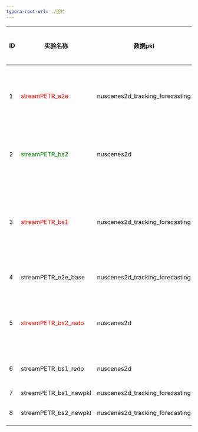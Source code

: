 ```yaml
---
typora-root-url: ./图片
---
```


| ID   | 实验名称                                     | 数据pkl                         | tmux窗口        | 训练状态                                         | 推理状态 | 说明                                                         |
| ---- | -------------------------------------------- | ------------------------------- | --------------- | ------------------------------------------------ | -------- | ------------------------------------------------------------ |
| 1    | <font color=red>streamPETR_e2e</font>        | nuscenes2d_tracking_forecasting | stream_data_6   | 训练中（训练失败，后期训练不收敛，最终崩掉）     | 待开始   | 迁移PF-Track之后的streamPETR的训练。tracking以及future和hist完全打开 |
| 2    | <font color=green>streamPETR_bs2</font>      | nuscenes2d                      | \               | 完成                                             | 完成     | 原始的streamPETR的训练，batch_size为2，点数与文章基本对齐    |
| 3    | <font color='red'>streamPETR_bs1</font>      | nuscenes2d_tracking_forecasting | prediction-3-9  | 训练中（训练失败，NCLL报错）                     | 待开始   | 用于对齐实验结果，看看bs对实验的影响，按道理应该是完全一致的，训练过程中出现了NCLL的报错。 |
| 4    | streamPETR_e2e_base                          | nuscenes2d_tracking_forecasting | prediction-4-10 | 训练完成（work_dirs/streamPETR_e2e_base）        | 待开始   | e2e 但是没有tracking、past和future                           |
| 5    | <font color='red'>streamPETR_bs2_redo</font> | nuscenes2d                      | prediction-1    | 训练中(失败，cuda错误)![Alt text](../图片/1.png) |          | 重新跑的最原始的baseline的实验，所有设置和2对齐，区别只有get_data_info稍有修改 |
| 6    | streamPETR_bs1_redo                          | nuscenes2d                      | prection-2      | 训练中                                           | 代开始   | 与5的区别在于bs设置为1                                       |
| 7    | streamPETR_bs1_newpkl                        | nuscenes2d_tracking_forecasting | prection-4      | 训练中                                           |          | 与6的区别在于用的新pkl                                       |
| 8    | streamPETR_bs2_newpkl                        | nuscenes2d_tracking_forecasting | prection-3      | 训练中                                           |          | 与5的区别在于用的新pkl                                       |
|      |                                              |                                 |                 |                                                  |          |                                                              |

